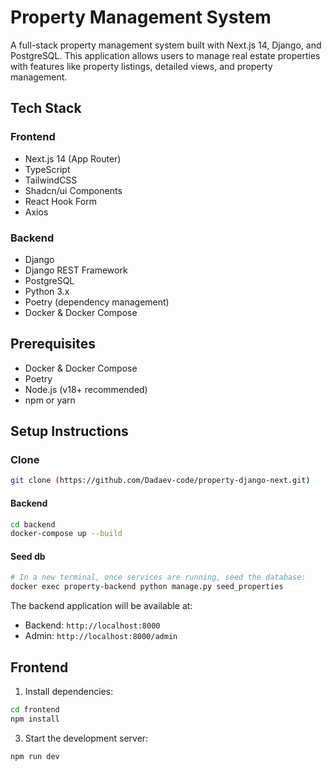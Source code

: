 # Property Management System

A full-stack property management system built with Next.js 14, Django, and PostgreSQL. This application allows users to manage real estate properties with features like property listings, detailed views, and property management.

## Tech Stack

### Frontend

* Next.js 14 (App Router)
* TypeScript
* TailwindCSS
* Shadcn/ui Components
* React Hook Form
* Axios

### Backend

* Django
* Django REST Framework
* PostgreSQL
* Python 3.x
* Poetry (dependency management)
* Docker & Docker Compose

## Prerequisites

* Docker & Docker Compose
* Poetry
* Node.js (v18+ recommended)
* npm or yarn

## Setup Instructions

### Clone

```bash
git clone (https://github.com/Dadaev-code/property-django-next.git)
```

#### Backend

```bash
cd backend 
docker-compose up --build
```

#### Seed db

```bash
# In a new terminal, once services are running, seed the database:
docker exec property-backend python manage.py seed_properties
```

The backend application will be available at:

* Backend: `http://localhost:8000`
* Admin: `http://localhost:8000/admin`

## Frontend

1. Install dependencies:

```bash
cd frontend
npm install
```

3. Start the development server:

```bash
npm run dev
```
